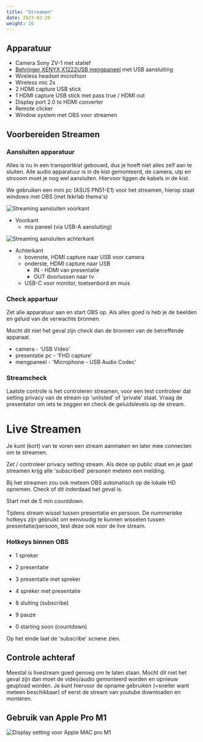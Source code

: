 ```yaml
---
title: "Streamen"
date: 2023-02-20
weight: 20
---
```


## Apparatuur

* Camera Sony ZV-1 met statief
* [Behringer XENYX X1222USB mengpaneel](​​https://www.bax-shop.nl/analoog-mengpaneel/behringer-xenyx-x1222usb-pa-en-studio-mixer) met USB aansluiting
* Wireless headset microfoon
* Wireless mic 2x
* 2 HDMI capture USB stick
* 1 HDMI capture USB stick met pass true / HDMI out
* Display port 2.0 to HDMI converter
* Remote clicker
* Window system met OBS voor streamen


## Voorbereiden Streamen ##

### Aansluiten apparatuur ###

Alles is nu in een transportkist gebouwd, dus je hoeft niet alles zelf aan te sluiten. Alle audio apparatuur is in de kist gemonteerd, de camera, utp en strooom moet je nog wel aansluiten. Hiervoor liggen de kabels in de kist.


We gebruiken een mini pc (ASUS PN51-E1) voor het streamen, hierop staat windows met OBS (met tkkrlab thema's)


![Streaming aansluiten voorkant](/images/streaming_pc_voorkant.jpg)

* Voorkant
  * mix paneel (via USB-A aansluiting)


![Streaming aansluiten achterkant](/images/streaming_pc.jpg)

* Achterkant
  * bovenste, HDMI capture naar USB voor camera
  * onderste, HDMI capture naar USB
    * IN - HDMI van presentatie
    * OUT doorlussen naar tv
  * USB-C voor monitor, toetsenbord en muis

### Check appartuur ###

Zet alle apparatuur aan en start OBS op. Als alles goed is heb je de beelden en geluid van de verwachte bronnen.

Mocht dit niet het geval zijn check dan de bronnen van de betreffende apparaat.

* camera - 'USB Video'
* presentatie pc - 'FHD capture'
* mengpaneel - 'Microphone - USB Audio Codec'

### Streamcheck ###

Laatste controle is het controleren streamen, voor een test controleer dat setting privacy van de stream op 'unlisted' of 'private' staat. Vraag de presentator om iets te zeggen en check de geluidslevels op de stream.

# Live Streamen

Je kunt (kort) van te voren een stream aanmaken en later mee connecten om te streamen.

Zet / controleer privacy setting stream. Als deze op public staat en je gaat streamen krijg alle 'subscribed' personen meteen een melding.

Bij het streamen zou ook meteen OBS automatisch op de lokale HD opnemen. Check of dit inderdaad het geval is. 

Start met de 5 min countdown.

Tijdens stream wissel tussen presentatie en persoon. De nummerieke hotkeys zijn gebruikt om eenvoudig te kunnen wisselen tussen presentatie/persoon, test deze ook voor de live stream.

### Hotkeys binnen OBS

- 1 spreker
- 2 presentatie
- 3 presentatie met spreker
- 4 spreker met presentatie

- 8 sluiting (subscribe)
- 9 pauze
- 0 starting soon (countdown)


Op het einde laat de 'subscribe' scnene zien.

## Controle achteraf

Meestal is livestream goed genoeg om te laten staan. Mocht dit niet het geval zijn dan moet de video/audio gemonteerd worden en opnieuw geupload worden. Je kunt hiervoor de opname gebruiken (=sneller want meteen beschikbaar) of eerst de stream van youtube downloaden en monteren. 

## Gebruik van Apple Pro M1

![Display setting voor Apple MAC pro M1](/images/apple_mac_pro_m1.jpg)
